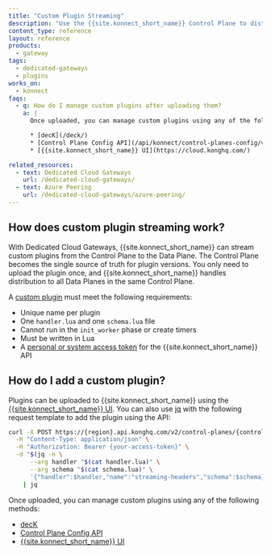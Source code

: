 ```yaml
---
title: "Custom Plugin Streaming"
description: "Use the {{site.konnect_short_name}} Control Plane to distribute and manage custom Lua plugins across all Dedicated Cloud Gateways."
content_type: reference
layout: reference
products:
  - gateway
tags:
  - dedicated-gateways
  - plugins
works_on:
  - konnect
faqs:
  - q: How do I manage custom plugins after uploading them?
    a: |
      Once uploaded, you can manage custom plugins using any of the following methods:

      * [decK](/deck/)
      * [Control Plane Config API](/api/konnect/control-planes-config/v2/)
      * [{{site.konnect_short_name}} UI](https://cloud.konghq.com/)

related_resources:
  - text: Dedicated Cloud Gateways
    url: /dedicated-cloud-gateways/
  - text: Azure Peering
    url: /dedicated-cloud-gateways/azure-peering/
---
```



## How does custom plugin streaming work? 

With Dedicated Cloud Gateways, {{site.konnect_short_name}} can stream custom plugins from the Control Plane to the Data Plane. The Control Plane becomes the single source of truth for plugin versions. You only need to upload the plugin once, and {{site.konnect_short_name}} handles distribution to all Data Planes in the same Control Plane.

A [custom plugin](/custom-plugins/) must meet the following requirements: 

* Unique name per plugin
* One `handler.lua` and one `schema.lua` file
* Cannot run in the `init_worker` phase or create timers
* Must be written in Lua
* A [personal or system access token](https://cloud.konghq.com/global/account/tokens) for the {{site.konnect_short_name}} API

## How do I add a custom plugin?

Plugins can be uploaded to {{site.konnect_short_name}} using the [{{site.konnect_short_name}} UI](https://cloud.konghq.com/gateway-manager/).
You can also use [jq](https://jqlang.org/) with the following request template to add the plugin using the API:

```sh
curl -X POST https://{region}.api.konghq.com/v2/control-planes/{control-plane-id}/core-entities/custom-plugins \
  -H "Content-Type: application/json" \
  -H "Authorization: Bearer {your-access-token}" \
  -d "$(jq -n \
      --arg handler "$(cat handler.lua)" \
      --arg schema "$(cat schema.lua)" \
      '{"handler":$handler,"name":"streaming-headers","schema":$schema}')" \
    | jq
```

Once uploaded, you can manage custom plugins using any of the following methods:

* [decK](/deck/)
* [Control Plane Config API](/api/konnect/control-planes-config/v2/)
* [{{site.konnect_short_name}} UI](https://cloud.konghq.com/)